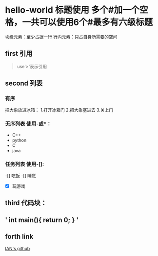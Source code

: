 # hello-world 标题使用 多个#加一个空格，一共可以使用6个#最多有六级标题
块级元素：至少占据一行
行内元素：只占自身所需要的空间

## first 引用
> use'>'表示引用
## second 列表
### 有序
把大象放进冰箱：
1.打开冰箱门
2.把大象塞进去
3.关上门
### 无序列表 使用-或*：
- C++
- python
- C
- java
### 任务列表 使用-[]:
-[] 吃饭
-[] 睡觉
-[x] 玩游戏

## third 代码块：

'
int main(){
  return 0;
}
'
---

## forth link
[IAN's github](https://github.com/Ian-GU1025)



